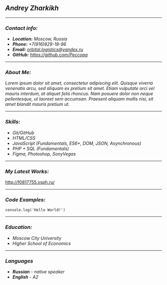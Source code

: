 ## *Andrey Zharkikh*
___
### *Contact info:*
* ***Location:** Moscow, Russia*
* ***Phone:** +7(916)829-18-96*
* ***Email:** orbital.logistics@yandex.ru*
* ***GitHub:** https://github.com/Peccopa*
___

### *About Me:*
*Lorem ipsum dolor sit amet, consectetur adipiscing elit. Quisque viverra venenatis arcu, sed aliquam ex pretium sit amet. Etiam vulputate orci vel mauris interdum, at aliquet felis rhoncus. Nam posuere dolor non neque pellentesque, ut laoreet sem accumsan. Praesent aliquam mollis nisi, sit amet blandit mauris pretium ut.*
___
### *Skills:*
* *Git/GitHub*
* *HTML/CSS*
* *JavaScript (Fundamentals, ES6+, DOM, JSON, Asynchronous)*
* *PHP + SQL (Fundamentals)*
* *Figma, Photoshop, SonyVegas*
___
### *My Latest Works:*
http://f0817755.xsph.ru/
___
### *Code Examples:*
`console.log('Hello World!')`
___
### *Education:*
* *Moscow City University*
* *Higher School of Economics*
___
### *Languages*
* ***Russian** - native speaker*
* ***English** - A2*